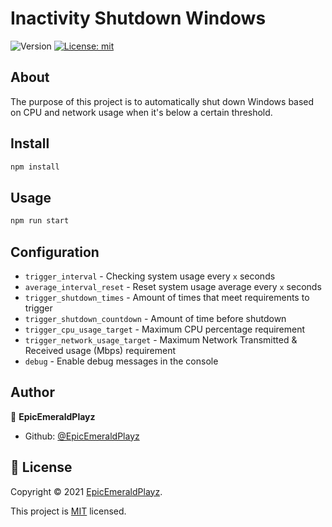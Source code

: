 # Inactivity Shutdown Windows
![Version](https://img.shields.io/badge/version-4.0.2-yellow.svg?cacheSeconds=2592000)
[![License: mit](https://img.shields.io/badge/License-MIT-red.svg)](https://github.com/EpicEmeraldPlayz/nodejs-inactivity-shutdown-windows/blob/master/LICENSE)

## About
The purpose of this project is to automatically shut down Windows based on CPU and network usage when it's below a certain threshold.

## Install

```sh
npm install
```

## Usage

```sh
npm run start
```

## Configuration
- `trigger_interval` - Checking system usage every `x` seconds
- `average_interval_reset` - Reset system usage average every `x` seconds
- `trigger_shutdown_times` - Amount of times that meet requirements to trigger
- `trigger_shutdown_countdown` - Amount of time before shutdown
- `trigger_cpu_usage_target` - Maximum CPU percentage requirement
- `trigger_network_usage_target` - Maximum Network Transmitted & Received usage (Mbps) requirement
- `debug` - Enable debug messages in the console

## Author

👤 **EpicEmeraldPlayz**

* Github: [@EpicEmeraldPlayz](https://github.com/EpicEmeraldPlayz)

## 📝 License

Copyright © 2021 [EpicEmeraldPlayz](https://github.com/EpicEmeraldPlayz).

This project is [MIT](https://github.com/EpicEmeraldPlayz/nodejs-inactivity-shutdown-windows/blob/main/LICENSE) licensed.
